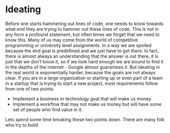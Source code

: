 # Ideating
Before one starts hammering out lines of code, one needs to know towards what end they are trying to hammer out these lines of code. This is not in any form a profound statement, but often times we forget that we need to know this. Many of us may come from the world of competitive programming or university level assignments. In a way we are spoiled because the end goal is predefined and we just have to get there. In fact, there is almost always an understanding that the answer is out there, it is just that we don't know it, so if we look hard enough we are bound to find it in the depths of the internet - Google almost guarantees it.
But ideating in the real world is exponentially harder, because the goals are not always clear. If you are in a large organization or starting up or even part of a team in a startup that is trying to start a new project, most requirements follow from one of two points:
* Implement a business or technology goal that will make us money.
* Implement a workflow that may not make us money but will have some set of people who find value in it.

Lets spend some time breaking these two points down. There are many folk who try to build 